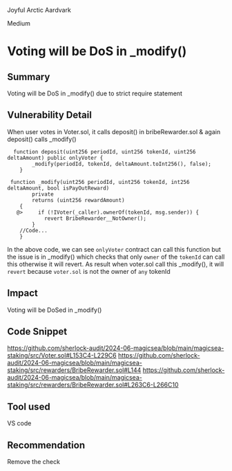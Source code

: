Joyful Arctic Aardvark

Medium

# Voting will be DoS in _modify()

## Summary
Voting will be DoS in _modify() due to strict require statement

## Vulnerability Detail
When user votes in Voter.sol, it calls deposit() in bribeRewarder.sol & again deposit() calls _modify()
```solidity
  function deposit(uint256 periodId, uint256 tokenId, uint256 deltaAmount) public onlyVoter {
        _modify(periodId, tokenId, deltaAmount.toInt256(), false);
    }
```
```solidity
 function _modify(uint256 periodId, uint256 tokenId, int256 deltaAmount, bool isPayOutReward)
        private
        returns (uint256 rewardAmount)
    {
   @>     if (!IVoter(_caller).ownerOf(tokenId, msg.sender)) {
            revert BribeRewarder__NotOwner();
        }
    //Code...
    }
```
In the above code, we can see `onlyVoter` contract can call this function but the issue is in _modify() which checks that only `owner` of the `tokenId` can call this otherwise it will revert. As result when voter.sol call this _modify(), it will `revert` because `voter.sol` is not the owner of `any` tokenId

## Impact
Voting will be DoSed in _modify()

## Code Snippet
https://github.com/sherlock-audit/2024-06-magicsea/blob/main/magicsea-staking/src/Voter.sol#L153C4-L229C6
https://github.com/sherlock-audit/2024-06-magicsea/blob/main/magicsea-staking/src/rewarders/BribeRewarder.sol#L144
https://github.com/sherlock-audit/2024-06-magicsea/blob/main/magicsea-staking/src/rewarders/BribeRewarder.sol#L263C6-L266C10

## Tool used
VS code

## Recommendation
Remove the check